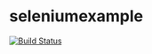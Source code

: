 # seleniumexample


[![Build Status](https://travis-ci.org/vism00/semestralka.svg?branch=master)](https://travis-ci.org/vism00/semestralka)
